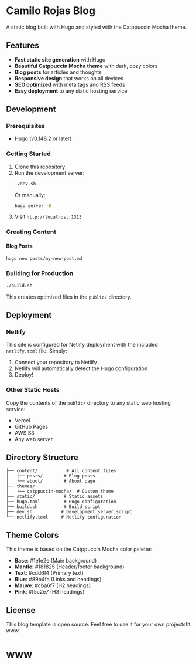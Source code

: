 # Camilo Rojas Blog

A static blog built with Hugo and styled with the Catppuccin Mocha theme.

## Features

- **Fast static site generation** with Hugo
- **Beautiful Catppuccin Mocha theme** with dark, cozy colors
- **Blog posts** for articles and thoughts
- **Responsive design** that works on all devices
- **SEO optimized** with meta tags and RSS feeds
- **Easy deployment** to any static hosting service

## Development

### Prerequisites

- Hugo (v0.148.2 or later)

### Getting Started

1. Clone this repository
2. Run the development server:
   ```bash
   ./dev.sh
   ```
   Or manually:
   ```bash
   hugo server -D
   ```
3. Visit `http://localhost:1313`

### Creating Content

#### Blog Posts
```bash
hugo new posts/my-new-post.md
```


### Building for Production

```bash
./build.sh
```

This creates optimized files in the `public/` directory.

## Deployment

### Netlify

This site is configured for Netlify deployment with the included `netlify.toml` file. Simply:

1. Connect your repository to Netlify
2. Netlify will automatically detect the Hugo configuration
3. Deploy!

### Other Static Hosts

Copy the contents of the `public/` directory to any static web hosting service:

- Vercel
- GitHub Pages
- AWS S3
- Any web server

## Directory Structure

```
├── content/           # All content files
│   ├── posts/        # Blog posts
│   └── about/        # About page
├── themes/
│   └── catppuccin-mocha/  # Custom theme
├── static/           # Static assets
├── hugo.toml         # Hugo configuration
├── build.sh          # Build script
├── dev.sh           # Development server script
└── netlify.toml     # Netlify configuration
```

## Theme Colors

This theme is based on the Catppuccin Mocha color palette:

- **Base**: #1e1e2e (Main background)
- **Mantle**: #181825 (Header/footer background)
- **Text**: #cdd6f4 (Primary text)
- **Blue**: #89b4fa (Links and headings)
- **Mauve**: #cba6f7 (H2 headings)
- **Pink**: #f5c2e7 (H3 headings)

## License

This blog template is open source. Feel free to use it for your own projects!# www
# www
